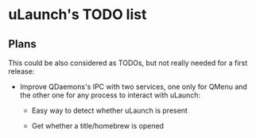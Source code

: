# uLaunch's TODO list

## Plans

This could be also considered as TODOs, but not really needed for a first release:

- Improve QDaemons's IPC with two services, one only for QMenu and the other one for any process to interact with uLaunch:

  - Easy way to detect whether uLaunch is present

  - Get whether a title/homebrew is opened

  